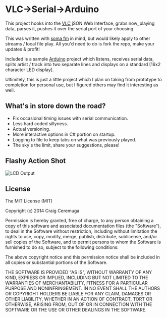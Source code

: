 VLC->Serial->Arduino
=========

This project hooks into the [VLC] jSON Web Interface, grabs now_playing data, parses it, pushes it over the serial port of your choosing.

This was written with [soma fm] in mind, but would likely apply to other streams / local file play. All you'd need to do is fork the repo, make your updates & profit!

Included is a sample [Arduino] project which listens, receives serial data, splits artist / track into two separate lines and displays on a standard [16x2 character LED display].

Ultimitely, this is just a little project which I plan on taking from prototype to completion for personal use, but I figured others may find it interesting as well.

What's in store down the road?
----

  - Fix occasional timing issues with serial communication.
  - Less hard coded sillyness.
  - Actual versioning.
  - More interactive options in C# portion on startup.
  - Logging to file to keep tabs on what was previously played.
  - The sky's the limit, share your suggestions, please!

Flashy Action Shot
----

![LCD Output](http://i.imgur.com/cSCjJos.jpg "LCD Output")

License
-----------

The MIT License (MIT)

Copyright (c) 2014 Craig Ceremuga

Permission is hereby granted, free of charge, to any person obtaining a copy
of this software and associated documentation files (the "Software"), to deal
in the Software without restriction, including without limitation the rights
to use, copy, modify, merge, publish, distribute, sublicense, and/or sell
copies of the Software, and to permit persons to whom the Software is
furnished to do so, subject to the following conditions:

The above copyright notice and this permission notice shall be included in all
copies or substantial portions of the Software.

THE SOFTWARE IS PROVIDED "AS IS", WITHOUT WARRANTY OF ANY KIND, EXPRESS OR
IMPLIED, INCLUDING BUT NOT LIMITED TO THE WARRANTIES OF MERCHANTABILITY,
FITNESS FOR A PARTICULAR PURPOSE AND NONINFRINGEMENT. IN NO EVENT SHALL THE
AUTHORS OR COPYRIGHT HOLDERS BE LIABLE FOR ANY CLAIM, DAMAGES OR OTHER
LIABILITY, WHETHER IN AN ACTION OF CONTRACT, TORT OR OTHERWISE, ARISING FROM,
OUT OF OR IN CONNECTION WITH THE SOFTWARE OR THE USE OR OTHER DEALINGS IN THE
SOFTWARE.

[vlc]:http://www.videolan.org/vlc/index.html
[soma fm]:http://somafm.com/
[Arduino]:http://arduino.cc/
[16x2 character LCD display]:https://www.sparkfun.com/products/709